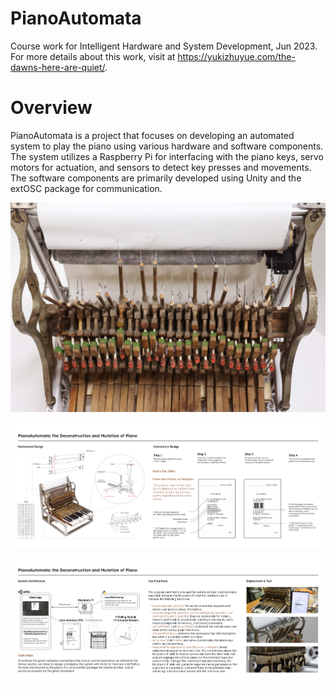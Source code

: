 # PianoAutomata
Course work for Intelligent Hardware and System Development, Jun 2023. For more details about this work, visit at https://yukizhuyue.com/the-dawns-here-are-quiet/.

# Overview
PianoAutomata is a project that focuses on developing an automated system to play the piano using various hardware and software components. The system utilizes a Raspberry Pi for interfacing with the piano keys, servo motors for actuation, and sensors to detect key presses and movements. The software components are primarily developed using Unity and the extOSC package for communication.


![Project Cover Image](cover/cover.jpg)

![Interaction](cover/interaction.png)

![System Architecture](cover/system_architecture.png)
